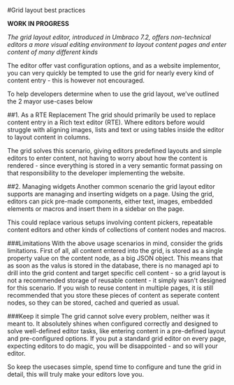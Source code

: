 #Grid layout best practices

**WORK IN PROGRESS**

_The grid layout editor, introduced in Umbraco 7.2, offers non-technical editors a more visual editing environment to layout content pages and enter content of many different kinds_

The editor offer vast configuration options, and as a website implementor, you can very quickly be tempted to use the grid for nearly every kind of content entry - this is however not encouraged. 

To help developers determine when to use the grid layout, we've outlined the 2 mayor use-cases below

##1. As a RTE Replacement
The grid should primarily be used to replace content entry in a Rich text editor (RTE). Where editors before would struggle with aligning images, lists and text or using tables inside the editor to layout content in columns. 

The grid solves this scenario, giving editors predefined layouts and simple editors to enter content, not having to worry about how the content is rendered - since everything is stored in a very semantic format passing on that responsibility to the developer implementing the website.   

##2. Managing widgets
Another common scenario the grid layout editor supports are managing and inserting widgets on a page. Using the grid, editors can pick pre-made components, either text, images, embedded elements or macros and insert them in a sidebar on the page. 

This could replace various setups involving content pickers, repeatable content editors and other kinds of collections of content nodes and macros. 


###Limitations
With the above usage scenarios in mind, consider the grids limitations. First of all, all content entered into the grid, is stored as a single property value on the content node, as a big JSON object. This means that as soon as the valus is stored in the database, there is no managed api to drill into the grid content and target specific cell content - so a grid layout is not a recommended storage of reusable content - it simply wasn't designed for this scenario. If you wish to reuse content in multiple pages, it is still recommended that you store these pieces of content as seperate content nodes, so they can be stored, cached and queried as usual. 

###Keep it simple
The grid cannot solve every problem, neither was it meant to. It absolutely shines when configured correctly and designed to solve well-defined editor tasks, like entering content in a pre-defined layout and pre-configured options.
If you put a standard grid editor on every page, expecting editors to do magic, you will be disappointed - and so will your editor. 

So keep the usecases simple, spend time to configure and tune the grid in detail, this will truly make your editors love you.  




